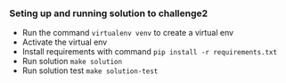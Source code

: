 ### Seting up and running solution to challenge2

* Run the command `virtualenv venv` to create a virtual env
* Activate the virtual env
* Install requirements with command `pip install -r requirements.txt`
* Run solution `make solution`
* Run solution test `make solution-test`
